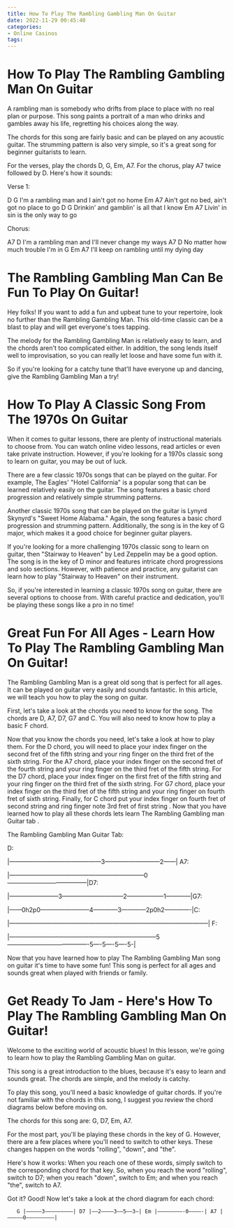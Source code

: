 ```yaml
---
title: How To Play The Rambling Gambling Man On Guitar
date: 2022-11-29 00:45:40
categories:
- Online Casinos
tags:
---
```



#  How To Play The Rambling Gambling Man On Guitar

A rambling man is somebody who drifts from place to place with no real plan or purpose. This song paints a portrait of a man who drinks and gambles away his life, regretting his choices along the way.

The chords for this song are fairly basic and can be played on any acoustic guitar. The strumming pattern is also very simple, so it's a great song for beginner guitarists to learn.

For the verses, play the chords D, G, Em, A7. For the chorus, play A7 twice followed by D. Here's how it sounds:

Verse 1:

D G I'm a rambling man and I ain't got no home Em A7 Ain't got no bed, ain't got no place to go D G Drinkin' and gamblin' is all that I know Em A7 Livin' in sin is the only way to go

Chorus:

A7 D I'm a rambling man and I'll never change my ways A7 D No matter how much trouble I'm in G Em A7 I'll keep on rambling until my dying day

#  The Rambling Gambling Man Can Be Fun To Play On Guitar!

Hey folks! If you want to add a fun and upbeat tune to your repertoire, look no further than the Rambling Gambling Man. This old-time classic can be a blast to play and will get everyone's toes tapping.

The melody for the Rambling Gambling Man is relatively easy to learn, and the chords aren't too complicated either. In addition, the song lends itself well to improvisation, so you can really let loose and have some fun with it.

So if you're looking for a catchy tune that'll have everyone up and dancing, give the Rambling Gambling Man a try!

#  How To Play A Classic Song From The 1970s On Guitar

When it comes to guitar lessons, there are plenty of instructional materials to choose from. You can watch online video lessons, read articles or even take private instruction. However, if you're looking for a 1970s classic song to learn on guitar, you may be out of luck.

There are a few classic 1970s songs that can be played on the guitar. For example, The Eagles' "Hotel California" is a popular song that can be learned relatively easily on the guitar. The song features a basic chord progression and relatively simple strumming patterns.

Another classic 1970s song that can be played on the guitar is Lynyrd Skynyrd's "Sweet Home Alabama." Again, the song features a basic chord progression and strumming pattern. Additionally, the song is in the key of G major, which makes it a good choice for beginner guitar players.

If you're looking for a more challenging 1970s classic song to learn on guitar, then "Stairway to Heaven" by Led Zeppelin may be a good option. The song is in the key of D minor and features intricate chord progressions and solo sections. However, with patience and practice, any guitarist can learn how to play "Stairway to Heaven" on their instrument.

So, if you're interested in learning a classic 1970s song on guitar, there are several options to choose from. With careful practice and dedication, you'll be playing these songs like a pro in no time!

#  Great Fun For All Ages - Learn How To Play The Rambling Gambling Man On Guitar!

The Rambling Gambling Man is a great old song that is perfect for all ages. It can be played on guitar very easily and sounds fantastic. In this article, we will teach you how to play the song on guitar.

First, let's take a look at the chords you need to know for the song. The chords are D, A7, D7, G7 and C. You will also need to know how to play a basic F chord.

Now that you know the chords you need, let's take a look at how to play them. For the D chord, you will need to place your index finger on the second fret of the fifth string and your ring finger on the third fret of the sixth string. For the A7 chord, place your index finger on the second fret of the fourth string and your ring finger on the third fret of the fifth string. For the D7 chord, place your index finger on the first fret of the fifth string and your ring finger on the third fret of the sixth string. For G7 chord, place your index finger on the third fret of the fifth string and your ring finger on fourth fret of sixth string. Finally, for C chord put your index finger on fourth fret of second string and ring finger note 3rd fret of first string . Now that you have learned how to play all these chords lets learn The Rambling Gambling man Guitar tab .

The Rambling Gambling Man Guitar Tab:

D:

|———————————————3—————————2——|
A7:

|——————————————————————0—————————————|D7:

|————————3——————————2——————1————|G7:

|——0h2p0————————4————3————2p0h2————-|C:

|————————————————————————————————–|
F:

|————————————————————————5—————————————-5—-5—-5—-5-|

Now that you have learned how to play The Rambling Gambling Man song on guitar it's time to have some fun! This song is perfect for all ages and sounds great when played with friends or family.

#  Get Ready To Jam - Here's How To Play The Rambling Gambling Man On Guitar!

Welcome to the exciting world of acoustic blues! In this lesson, we're going to learn how to play the Rambling Gambling Man on guitar.

This song is a great introduction to the blues, because it's easy to learn and sounds great. The chords are simple, and the melody is catchy.

To play this song, you'll need a basic knowledge of guitar chords. If you're not familiar with the chords in this song, I suggest you review the chord diagrams below before moving on.

The chords for this song are: G, D7, Em, A7.

For the most part, you'll be playing these chords in the key of G. However, there are a few places where you'll need to switch to other keys. These changes happen on the words "rolling", "down", and "the".

Here's how it works: When you reach one of these words, simply switch to the corresponding chord for that key. So, when you reach the word "rolling", switch to D7; when you reach "down", switch to Em; and when you reach "the", switch to A7.

Got it? Good! Now let's take a look at the chord diagram for each chord:



















       G |—————3—————————| D7 |——2————3——5——3—| Em |————————-0————-| A7 |—————0—————————|